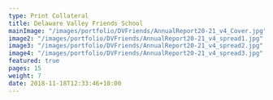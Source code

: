 ```yaml
---
type: Print Collateral
title: Delaware Valley Friends School
mainImage: "/images/portfolio/DVFriends/AnnualReport20-21_v4_Cover.jpg"
image2: "/images/portfolio/DVFriends/AnnualReport20-21_v4_spread1.jpg"
image3: "/images/portfolio/DVFriends/AnnualReport20-21_v4_spread2.jpg"
image4: "/images/portfolio/DVFriends/AnnualReport20-21_v4_spread3.jpg"
featured: true
pages: 15
weight: 7
date: 2018-11-18T12:33:46+10:00
---
```

